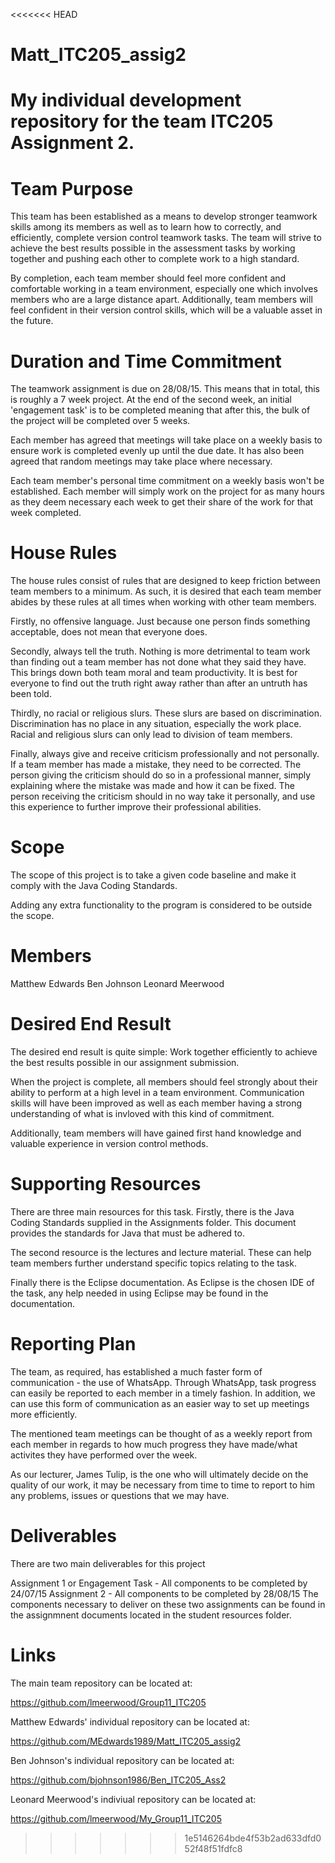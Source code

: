 <<<<<<< HEAD
# Matt_ITC205_assig2
My individual development repository for the team ITC205 Assignment 2.
=======
Team Purpose
=====================================================================================================


This team has been established as a means to develop stronger teamwork skills among its members as well as to learn how to correctly, and efficiently, complete version control teamwork tasks. The team will strive to achieve the best results possible in the assessment tasks by working together and pushing each other to complete work to a high standard.

By completion, each team member should feel more confident and comfortable working in a team environment, especially one which involves members who are a large distance apart. Additionally, team members will feel confident in their version control skills, which will be a valuable asset in the future.



Duration and Time Commitment 
=====================================================================================================


The teamwork assignment is due on 28/08/15. This means that in total, this is roughly a 7 week project. At the end of the second week, an initial 'engagement task' is to be completed meaning that after this, the bulk of the project will be completed over 5 weeks.

Each member has agreed that meetings will take place on a weekly basis to ensure work is completed evenly up until the due date. It has also been agreed that random meetings may take place where necessary.

Each team member's personal time commitment on a weekly basis won't be established. Each member will simply work on the project for as many hours as they deem necessary each week to get their share of the work for that week completed.



House Rules
=====================================================================================================


The house rules consist of rules that are designed to keep friction between team members to a minimum. As such, it is desired that each team member abides by these rules at all times when working with other team members.

Firstly, no offensive language. Just because one person finds something acceptable, does not mean that everyone does. 

Secondly, always tell the truth. Nothing is more detrimental to team work than finding out a team member has not done what they said they have. This brings down both team moral and team productivity. It is best for everyone to find out the truth right away rather than after an untruth has been told.

Thirdly, no racial or religious slurs. These slurs are based on discrimination. Discrimination has no place in any situation, especially the work place. Racial and religious slurs can only lead to division of team members.

Finally, always give and receive criticism professionally and not personally. If a team member has made a mistake, they need to be corrected. The person giving the criticism should do so in a professional manner, simply explaining where the mistake was made and how it can be fixed. The person receiving the criticism should in no way take it personally, and use this experience to further improve their professional abilities.



Scope
=====================================================================================================


The scope of this project is to take a given code baseline and make it comply with the Java Coding Standards. 

Adding any extra functionality to the program is considered to be outside the scope. 



Members
=====================================================================================================


Matthew Edwards
Ben Johnson
Leonard Meerwood


Desired End Result
=====================================================================================================


The desired end result is quite simple: Work together efficiently to achieve the best results possible in our assignment submission.

When the project is complete, all members should feel strongly about their ability to perform at a high level in a team environment. Communication skills will have been improved as well as each member having a strong understanding of what is invloved with this kind of commitment.

Additionally, team members will have gained first hand knowledge and valuable experience in version control methods.



Supporting Resources
=====================================================================================================


There are three main resources for this task. Firstly, there is the Java Coding Standards supplied in the Assignments folder. This document provides the standards for Java that must be adhered to.

The second resource is the lectures and lecture material. These can help team members further understand specific topics relating to the task.

Finally there is the Eclipse documentation. As Eclipse is the chosen IDE of the task, any help needed in using Eclipse may be found in the documentation.



Reporting Plan
=====================================================================================================


The team, as required, has established a much faster form of communication - the use of WhatsApp. Through WhatsApp, task progress can easily be reported to each member in a timely fashion. In addition, we can use this form of communication as an easier way to set up meetings more efficiently.

The mentioned team meetings can be thought of as a weekly report from each member in regards to how much progress they have made/what activites they have performed over the week.

As our lecturer, James Tulip, is the one who will ultimately decide on the quality of our work, it may be necessary from time to time to report to him any problems, issues or questions that we may have.

Deliverables
=====================================================================================================


There are two main deliverables for this project

Assignment 1 or Engagement Task - All components to be completed by 24/07/15
Assignment 2 - All components to be completed by 28/08/15
The components necessary to deliver on these two assignments can be found in the assignmnent documents located in the student resources folder.

Links
=====================================================================================================


The main team repository can be located at: 

https://github.com/lmeerwood/Group11_ITC205


Matthew Edwards' individual repository can be located at:

https://github.com/MEdwards1989/Matt_ITC205_assig2

Ben Johnson's individual repository can be located at: 

https://github.com/bjohnson1986/Ben_ITC205_Ass2

Leonard Meerwood's indiviual repository can be located at:

https://github.com/lmeerwood/My_Group11_ITC205
>>>>>>> 1e5146264bde4f53b2ad633dfd052f48f51fdfc8
